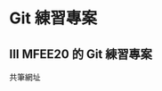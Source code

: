 # Git 練習專案

III MFEE20 的 Git 練習專案
----
<p href="https://hackmd.io/8ZPn7zBvSCa-O_0A4pFuag?view#Git-Workshop-for-MFEE20">共筆網址</p>
